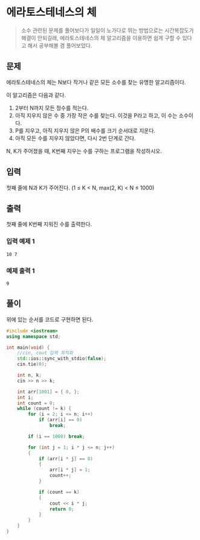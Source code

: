 # 에라토스테네스의 체

> 소수 관련된 문제를 풀어보다가 일일이 노가다로 뛰는 방법으로는 시간복잡도가 해결이 안되길래, 에라토스테네스의 체 알고리즘을 이용하면 쉽게 구할 수 있다고 해서 공부해볼 겸 풀어보았다.

## 문제
에라토스테네스의 체는 N보다 작거나 같은 모든 소수를 찾는 유명한 알고리즘이다.

이 알고리즘은 다음과 같다.

1. 2부터 N까지 모든 정수를 적는다.
2. 아직 지우지 않은 수 중 가장 작은 수를 찾는다. 이것을 P라고 하고, 이 수는 소수이다.
3. P를 지우고, 아직 지우지 않은 P의 배수를 크기 순서대로 지운다.
4. 아직 모든 수를 지우지 않았다면, 다시 2번 단계로 간다.

N, K가 주어졌을 때, K번째 지우는 수를 구하는 프로그램을 작성하시오.

## 입력
첫째 줄에 N과 K가 주어진다. (1 ≤ K < N, max(2, K) < N ≤ 1000)

## 출력
첫째 줄에 K번째 지워진 수를 출력한다.

### 입력 예제 1
```
10 7
```

### 예제 출력 1
```
9
```


## 풀이

위에 있는 순서를 코드로 구현하면 된다.

```c++
#include <iostream>
using namespace std;

int main(void) {
	//cin, cout 입력 최적화
	std::ios::sync_with_stdio(false);
	cin.tie(0);

	int n, k;
	cin >> n >> k;

	int arr[1001] = { 0, };
	int i;
	int count = 0;
	while (count != k) {
		for (i = 2; i <= n; i++)
			if (arr[i] == 0)
				break;

		if (i == 1000) break;

		for (int j = 1; i * j <= n; j++)
		{
			if (arr[i * j] == 0) 
			{
				arr[i * j] = 1;
				count++;
			}

			if (count == k)
			{
				cout << i * j;
				return 0;
			}
		}
	}
}
```